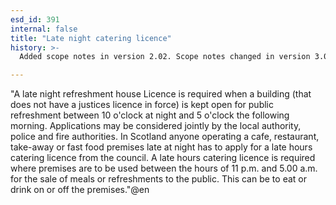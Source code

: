 ```yaml
---
esd_id: 391
internal: false
title: "Late night catering licence"
history: >-
  Added scope notes in version 2.02. Scope notes changed in version 3.00 to include Scottish regulations. Term name changed from 'Licence - late hours catering' to 'Licences - late night catering' in version 3.00. Name changed to 'Late night catering licence' in version 4.00.

---
```


"A late night refreshment house Licence is required when a building (that does not have a justices licence in force) is kept open for public refreshment between 10 o'clock at night and 5 o'clock the following morning. Applications may be considered jointly by the local authority, police and fire authorities. 
In Scotland anyone operating a cafe, restaurant, take-away or fast food premises late at night has to apply for a late hours catering licence from the council. A late hours catering licence is required where premises are to be used between the hours of 11 p.m. and 5.00 a.m. for the sale of meals or refreshments to the public. This can be to eat or drink on or off the premises."@en

